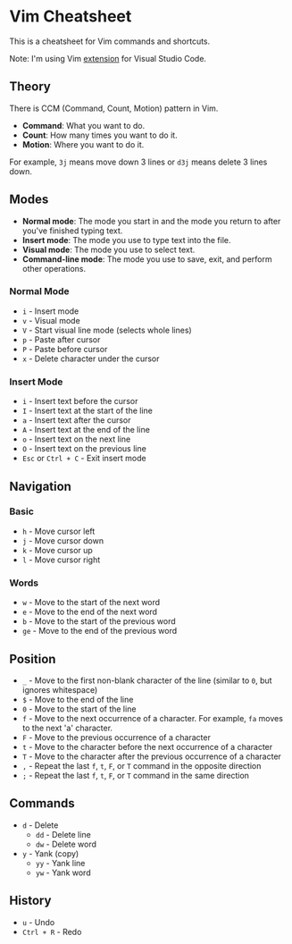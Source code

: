 # Vim Cheatsheet
This is a cheatsheet for Vim commands and shortcuts.

Note: I'm using Vim [extension](https://marketplace.visualstudio.com/items?itemName=vscodevim.vim) for Visual Studio Code.

## Theory
There is CCM (Command, Count, Motion) pattern in Vim. 
- **Command**: What you want to do.
- **Count**: How many times you want to do it.
- **Motion**: Where you want to do it.

For example, `3j` means move down 3 lines or `d3j` means delete 3 lines down.

## Modes 
- **Normal mode**: The mode you start in and the mode you return to after you've finished typing text.
- **Insert mode**: The mode you use to type text into the file.
- **Visual mode**: The mode you use to select text.
- **Command-line mode**: The mode you use to save, exit, and perform other operations.

### Normal Mode
- `i` - Insert mode
- `v` - Visual mode
- `V` - Start visual line mode (selects whole lines)
- `p` - Paste after cursor
- `P` - Paste before cursor
- `x` - Delete character under the cursor

### Insert Mode
- `i` - Insert text before the cursor
- `I` - Insert text at the start of the line
- `a` - Insert text after the cursor
- `A` - Insert text at the end of the line
- `o` - Insert text on the next line
- `O` - Insert text on the previous line
- `Esc` or `Ctrl + C` - Exit insert mode

## Navigation
### Basic
- `h` - Move cursor left
- `j` - Move cursor down
- `k` - Move cursor up  
- `l` - Move cursor right

### Words
- `w` - Move to the start of the next word
- `e` - Move to the end of the next word
- `b` - Move to the start of the previous word
- `ge` - Move to the end of the previous word

## Position 
- `_` - Move to the first non-blank character of the line (similar to `0`, but ignores whitespace)
- `$` - Move to the end of the line
- `0` - Move to the start of the line
- `f` - Move to the next occurrence of a character. For example, `fa` moves to the next 'a' character.
- `F` - Move to the previous occurrence of a character
- `t` - Move to the character before the next occurrence of a character
- `T` - Move to the character after the previous occurrence of a character
- `,` - Repeat the last `f`, `t`, `F`, or `T` command in the opposite direction
- `;` - Repeat the last `f`, `t`, `F`, or `T` command in the same direction

## Commands
- `d` - Delete
  - `dd` - Delete line
  - `dw` - Delete word 
- `y` - Yank (copy)
  - `yy` - Yank line
  - `yw` - Yank word

## History
- `u` - Undo
- `Ctrl + R` - Redo